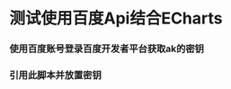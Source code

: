 # 测试使用百度Api结合ECharts
### 使用百度账号登录百度开发者平台获取ak的密钥
### 引用此脚本并放置密钥 <script src="//api.map.baidu.com/api?v=3.0&ak=密钥"></script>
